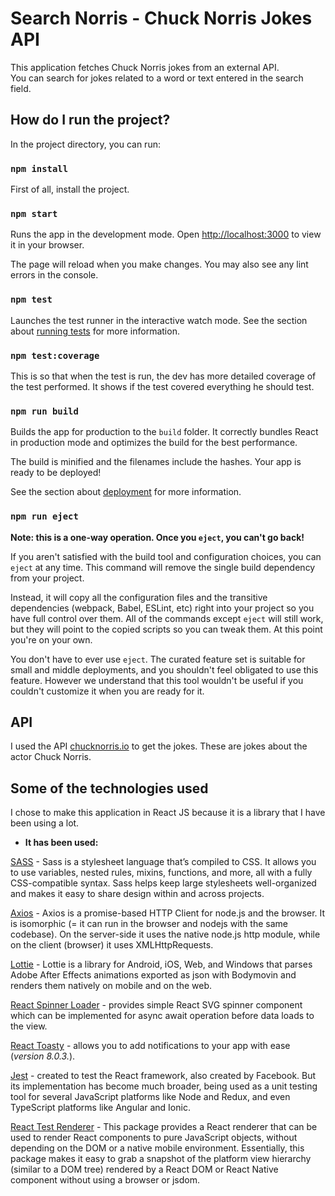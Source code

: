 # **Search Norris - Chuck Norris Jokes API**

This application fetches Chuck Norris jokes from an external API.\
You can search for jokes related to a word or text entered in the search field.

## **How do I run the project?**

In the project directory, you can run:

### `npm install`

First of all, install the project.

### `npm start`

Runs the app in the development mode.
Open [http://localhost:3000](http://localhost:3000) to view it in your browser.

The page will reload when you make changes.
You may also see any lint errors in the console.

### `npm test`

Launches the test runner in the interactive watch mode.
See the section about [running tests](https://facebook.github.io/create-react-app/docs/running-tests) for more information.

### `npm test:coverage`

This is so that when the test is run, the dev has more detailed coverage of the test performed. It shows if the test covered everything he should test.

### `npm run build`

Builds the app for production to the `build` folder.
It correctly bundles React in production mode and optimizes the build for the best performance.

The build is minified and the filenames include the hashes.
Your app is ready to be deployed!

See the section about [deployment](https://facebook.github.io/create-react-app/docs/deployment) for more information.

### `npm run eject`

**Note: this is a one-way operation. Once you `eject`, you can't go back!**

If you aren't satisfied with the build tool and configuration choices, you can `eject` at any time. This command will remove the single build dependency from your project.

Instead, it will copy all the configuration files and the transitive dependencies (webpack, Babel, ESLint, etc) right into your project so you have full control over them. All of the commands except `eject` will still work, but they will point to the copied scripts so you can tweak them. At this point you're on your own.

You don't have to ever use `eject`. The curated feature set is suitable for small and middle deployments, and you shouldn't feel obligated to use this feature. However we understand that this tool wouldn't be useful if you couldn't customize it when you are ready for it.

## **API**

I used the API [chucknorris.io](https://api.chucknorris.io/) to get the jokes. These are jokes about the actor Chuck Norris.

## **Some of the technologies used**

I chose to make this application in React JS because it is a library that I have been using a lot.

- **It has been used:**

[SASS](https://sass-lang.com/documentation/) - Sass is a stylesheet language that’s compiled to CSS. It allows you to use variables, nested rules, mixins, functions, and more, all with a fully CSS-compatible syntax. Sass helps keep large stylesheets well-organized and makes it easy to share design within and across projects.

[Axios](https://axios-http.com/docs/intro) - Axios is a promise-based HTTP Client for node.js and the browser. It is isomorphic (= it can run in the browser and nodejs with the same codebase). On the server-side it uses the native node.js http module, while on the client (browser) it uses XMLHttpRequests.

[Lottie](https://lottiereact.com/) - Lottie is a library for Android, iOS, Web, and Windows that parses Adobe After Effects animations exported as json with Bodymovin and renders them natively on mobile and on the web.

[React Spinner Loader](https://openbase.com/js/react-loader-spinner/documentation) - provides simple React SVG spinner component which can be implemented for async await operation before data loads to the view.

[React Toasty](https://fkhadra.github.io/react-toastify/migration-v8/) - allows you to add notifications to your app with ease (*version 8.0.3.*).

[Jest](https://jestjs.io/docs/getting-started) - created to test the React framework, also created by Facebook. But its implementation has become much broader, being used as a unit testing tool for several JavaScript platforms like Node and Redux, and even TypeScript platforms like Angular and Ionic.

[React Test Renderer](https://reactjs.org/docs/test-renderer.html) - This package provides a React renderer that can be used to render React components to pure JavaScript objects, without depending on the DOM or a native mobile environment. Essentially, this package makes it easy to grab a snapshot of the platform view hierarchy (similar to a DOM tree) rendered by a React DOM or React Native component without using a browser or jsdom.
